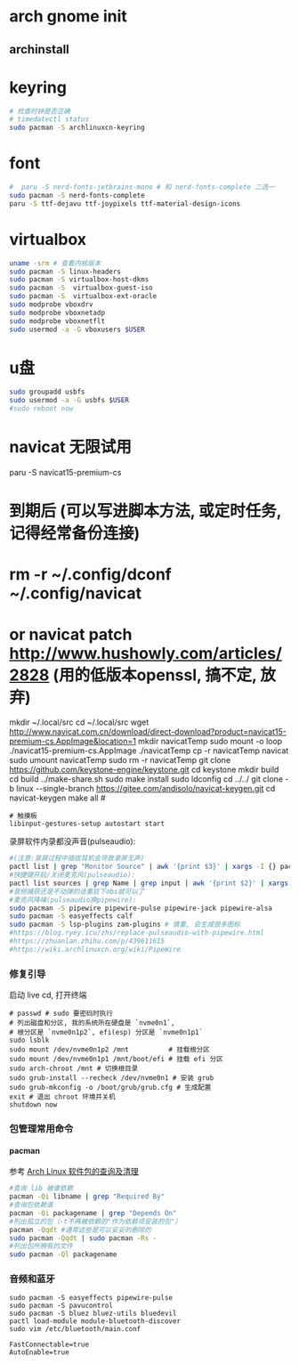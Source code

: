 # arch gnome init


## archinstall

# keyring
```bash
# 检查时钟是否正确
# timedatectl status
sudo pacman -S archlinuxcn-keyring
```

# font
```bash
#  paru -S nerd-fonts-jetbrains-mono # 和 nerd-fonts-complete 二选一
sudo pacman -S nerd-fonts-complete
paru -S ttf-dejavu ttf-joypixels ttf-material-design-icons
```

# virtualbox
```bash
uname -srm # 查看内核版本
sudo pacman -S linux-headers
sudo pacman -S virtualbox-host-dkms
sudo pacman -S  virtualbox-guest-iso
sudo pacman -S  virtualbox-ext-oracle
sudo modprobe vboxdrv
sudo modprobe vboxnetadp
sudo modprobe vboxnetflt
sudo usermod -a -G vboxusers $USER
```

#  u盘
```bash
sudo groupadd usbfs
sudo usermod -a -G usbfs $USER
#sudo reboot now
```

# navicat 无限试用
paru -S navicat15-premium-cs
# 到期后 (可以写进脚本方法, 或定时任务, 记得经常备份连接)
# rm -r ~/.config/dconf ~/.config/navicat
#  or navicat patch  http://www.hushowly.com/articles/2828 (用的低版本openssl, 搞不定, 放弃)
mkdir ~/.local/src
cd ~/.local/src
wget http://www.navicat.com.cn/download/direct-download?product=navicat15-premium-cs.AppImage&location=1
mkdir navicatTemp
sudo mount -o loop ./navicat15-premium-cs.AppImage ./navicatTemp
cp -r navicatTemp navicat
sudo umount navicatTemp
sudo rm -r navicatTemp
git clone https://github.com/keystone-engine/keystone.git
cd keystone
mkdir build
cd build
../make-share.sh
sudo make install
sudo ldconfig
cd ../../
git clone -b linux --single-branch https://gitee.com/andisolo/navicat-keygen.git
cd navicat-keygen
make all #


``` shell
# 触摸板
libinput-gestures-setup autostart start
```

录屏软件内录都没声音(pulseaudio):
```bash
#(注意:录屏过程中插拔耳机会导致录屏无声)
pactl list | grep "Monitor Source" | awk '{print $3}' | xargs -I {} pacmd set-source-mute {} 0
#快捷键开启/关闭麦克风(pulseaudio):
pactl list sources | grep Name | grep input | awk '{print $2}' | xargs -I {} pactl set-source-mute {} toggle
#音频捕获还是不动弹的话重启下obs就可以了
#麦克风降噪(pulseaudio换pipewire):
sudo pacman -S pipewire pipewire-pulse pipewire-jack pipewire-alsa
sudo pacman -S easyeffects calf
sudo pacman -S lsp-plugins zam-plugins # 慎重, 会生成很多图标
#https://blog.ryey.icu/zhs/replace-pulseaudio-with-pipewire.html
#https://zhuanlan.zhihu.com/p/439611615
#https://wiki.archlinuxcn.org/wiki/PipeWire
```

### 修复引导
启动 live cd, 打开终端

``` shell
# passwd # sudo 要密码时执行
# 列出磁盘和分区, 我的系统所在硬盘是 `nvme0n1`,
# 根分区是 `nvme0n1p2`, efi(esp) 分区是 `nvme0n1p1`
sudo lsblk
sudo mount /dev/nvme0n1p2 /mnt          # 挂载根分区
sudo mount /dev/nvme0n1p1 /mnt/boot/efi # 挂载 efi 分区
sudo arch-chroot /mnt # 切换根目录
sudo grub-install --recheck /dev/nvme0n1 # 安装 grub
sudo grub-mkconfig -o /boot/grub/grub.cfg # 生成配置
exit # 退出 chroot 环境并关机
shutdown now
```

### 包管理常用命令
#### pacman
参考 [Arch Linux 软件包的查询及清理](https://www.cnblogs.com/sztom/p/10652624.html)
```bash
#查询 lib 被谁依赖
pacman -Qi libname | grep "Required By"
#查询包依赖谁
pacman -Qi packagename | grep "Depends On"
#列出孤立的包（-t不再被依赖的"作为依赖项安装的包"）
pacman -Qqdt #通常这些是可以妥妥的删除的
sudo pacman -Qqdt | sudo pacman -Rs -
#列出包所拥有的文件
sudo pacman -Ql packagename
```

### 音频和蓝牙
```shell
sudo pacman -S easyeffects pipewire-pulse
sudo pacman -S pavucontrol
sudo pacman -S bluez bluez-utils bluedevil
pactl load-module module-bluetooth-discover
sudo vim /etc/bluetooth/main.conf

FastConnectable=true
AutoEnable=true
```

